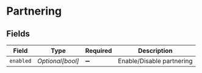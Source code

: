 # Partnering


## Fields

| Field                     | Type                      | Required                  | Description               |
| ------------------------- | ------------------------- | ------------------------- | ------------------------- |
| `enabled`                 | *Optional[bool]*          | :heavy_minus_sign:        | Enable/Disable partnering |